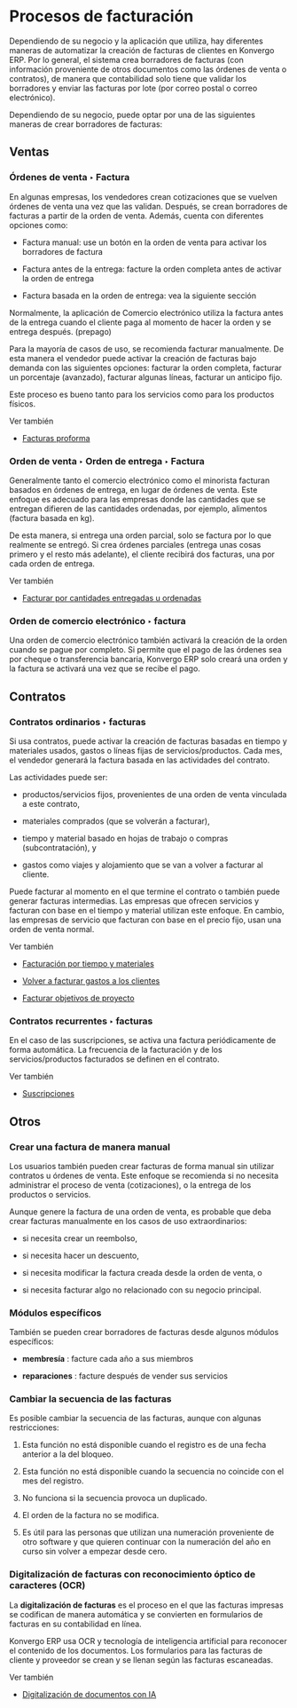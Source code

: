 # Procesos de facturación

Dependiendo de su negocio y la aplicación que utiliza, hay diferentes maneras
de automatizar la creación de facturas de clientes en Konvergo ERP. Por lo general, el
sistema crea borradores de facturas (con información proveniente de otros
documentos como las órdenes de venta o contratos), de manera que contabilidad
solo tiene que validar los borradores y enviar las facturas por lote (por
correo postal o correo electrónico).

Dependiendo de su negocio, puede optar por una de las siguientes maneras de
crear borradores de facturas:

## Ventas

### Órdenes de venta ‣ Factura

En algunas empresas, los vendedores crean cotizaciones que se vuelven órdenes
de venta una vez que las validan. Después, se crean borradores de facturas a
partir de la orden de venta. Además, cuenta con diferentes opciones como:

  * Factura manual: use un botón en la orden de venta para activar los borradores de factura

  * Factura antes de la entrega: facture la orden completa antes de activar la orden de entrega

  * Factura basada en la orden de entrega: vea la siguiente sección

Normalmente, la aplicación de Comercio electrónico utiliza la factura antes de
la entrega cuando el cliente paga al momento de hacer la orden y se entrega
después. (prepago)

Para la mayoría de casos de uso, se recomienda facturar manualmente. De esta
manera el vendedor puede activar la creación de facturas bajo demanda con las
siguientes opciones: facturar la orden completa, facturar un porcentaje
(avanzado), facturar algunas líneas, facturar un anticipo fijo.

Este proceso es bueno tanto para los servicios como para los productos
físicos.

<div class="alert alert-secondary">
<p class="alert-title">
Ver también</p><ul>
<li><p><a href="../../../sales/sales/invoicing/proforma">Facturas proforma</a></p></li>
</ul>
</div>

### Orden de venta ‣ Orden de entrega ‣ Factura

Generalmente tanto el comercio electrónico como el minorista facturan basados
en órdenes de entrega, en lugar de órdenes de venta. Este enfoque es adecuado
para las empresas donde las cantidades que se entregan difieren de las
cantidades ordenadas, por ejemplo, alimentos (factura basada en kg).

De esta manera, si entrega una orden parcial, solo se factura por lo que
realmente se entregó. Si crea órdenes parciales (entrega unas cosas primero y
el resto más adelante), el cliente recibirá dos facturas, una por cada orden
de entrega.

<div class="alert alert-secondary">
<p class="alert-title">
Ver también</p><ul>
<li><p><a href="../../../sales/sales/invoicing/invoicing_policy">Facturar por cantidades entregadas u ordenadas</a></p></li>
</ul>
</div>

### Orden de comercio electrónico ‣ factura

Una orden de comercio electrónico también activará la creación de la orden
cuando se pague por completo. Si permite que el pago de las órdenes sea por
cheque o transferencia bancaria, Konvergo ERP solo creará una orden y la factura se
activará una vez que se recibe el pago.

## Contratos

### Contratos ordinarios ‣ facturas

Si usa contratos, puede activar la creación de facturas basadas en tiempo y
materiales usados, gastos o líneas fijas de servicios/productos. Cada mes, el
vendedor generará la factura basada en las actividades del contrato.

Las actividades puede ser:

  * productos/servicios fijos, provenientes de una orden de venta vinculada a este contrato,

  * materiales comprados (que se volverán a facturar),

  * tiempo y material basado en hojas de trabajo o compras (subcontratación), y

  * gastos como viajes y alojamiento que se van a volver a facturar al cliente.

Puede facturar al momento en el que termine el contrato o también puede
generar facturas intermedias. Las empresas que ofrecen servicios y facturan
con base en el tiempo y material utilizan este enfoque. En cambio, las
empresas de servicio que facturan con base en el precio fijo, usan una orden
de venta normal.

<div class="alert alert-secondary">
<p class="alert-title">
Ver también</p><ul>
<li><p><a href="../../../sales/sales/invoicing/time_materials">Facturación por tiempo y materiales</a></p></li>
<li><p><a href="../../../sales/sales/invoicing/expense">Volver a facturar gastos a los clientes</a></p></li>
<li><p><a href="../../../sales/sales/invoicing/milestone">Facturar objetivos de proyecto</a></p></li>
</ul>
</div>

### Contratos recurrentes ‣ facturas

En el caso de las suscripciones, se activa una factura periódicamente de forma
automática. La frecuencia de la facturación y de los servicios/productos
facturados se definen en el contrato.

<div class="alert alert-secondary">
<p class="alert-title">
Ver también</p><ul>
<li><p><a href="../../../sales/subscriptions">Suscripciones</a></p></li>
</ul>
</div>

## Otros

### Crear una factura de manera manual

Los usuarios también pueden crear facturas de forma manual sin utilizar
contratos u órdenes de venta. Este enfoque se recomienda si no necesita
administrar el proceso de venta (cotizaciones), o la entrega de los productos
o servicios.

Aunque genere la factura de una orden de venta, es probable que deba crear
facturas manualmente en los casos de uso extraordinarios:

  * si necesita crear un reembolso,

  * si necesita hacer un descuento,

  * si necesita modificar la factura creada desde la orden de venta, o

  * si necesita facturar algo no relacionado con su negocio principal.

### Módulos específicos

También se pueden crear borradores de facturas desde algunos módulos
específicos:

  * **membresía** : facture cada año a sus miembros

  * **reparaciones** : facture después de vender sus servicios

### Cambiar la secuencia de las facturas

Es posible cambiar la secuencia de las facturas, aunque con algunas
restricciones:

  1. Esta función no está disponible cuando el registro es de una fecha anterior a la del bloqueo.

  2. Esta función no está disponible cuando la secuencia no coincide con el mes del registro.

  3. No funciona si la secuencia provoca un duplicado.

  4. El orden de la factura no se modifica.

  5. Es útil para las personas que utilizan una numeración proveniente de otro software y que quieren continuar con la numeración del año en curso sin volver a empezar desde cero.

### Digitalización de facturas con reconocimiento óptico de caracteres (OCR)

La **digitalización de facturas** es el proceso en el que las facturas
impresas se codifican de manera automática y se convierten en formularios de
facturas en su contabilidad en línea.

Konvergo ERP usa OCR y tecnología de inteligencia artificial para reconocer el
contenido de los documentos. Los formularios para las facturas de cliente y
proveedor se crean y se llenan según las facturas escaneadas.

<div class="alert alert-secondary">
<p class="alert-title">
Ver también</p><ul>
<li><p><a href="../vendor_bills/invoice_digitization">Digitalización de documentos con IA</a></p></li>
</ul>
</div>

